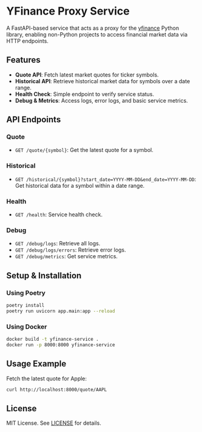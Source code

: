 # YFinance Proxy Service

A FastAPI-based service that acts as a proxy for the [yfinance](https://github.com/ranaroussi/yfinance) Python library, enabling non-Python projects to access financial market data via HTTP endpoints.

## Features

- **Quote API**: Fetch latest market quotes for ticker symbols.
- **Historical API**: Retrieve historical market data for symbols over a date range.
- **Health Check**: Simple endpoint to verify service status.
- **Debug & Metrics**: Access logs, error logs, and basic service metrics.

## API Endpoints

### Quote
- `GET /quote/{symbol}`: Get the latest quote for a symbol.

### Historical
- `GET /historical/{symbol}?start_date=YYYY-MM-DD&end_date=YYYY-MM-DD`: Get historical data for a symbol within a date range.

### Health
- `GET /health`: Service health check.

### Debug
- `GET /debug/logs`: Retrieve all logs.
- `GET /debug/logs/errors`: Retrieve error logs.
- `GET /debug/metrics`: Get service metrics.

## Setup & Installation

### Using Poetry
```sh
poetry install
poetry run uvicorn app.main:app --reload
```

### Using Docker
```sh
docker build -t yfinance-service .
docker run -p 8000:8000 yfinance-service
```

## Usage Example
Fetch the latest quote for Apple:
```sh
curl http://localhost:8000/quote/AAPL
```

## License
MIT License. See [LICENSE](LICENSE) for details.
